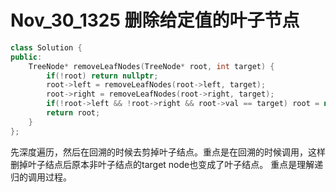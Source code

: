 # Nov_30_1325 删除给定值的叶子节点
``` c++
class Solution {
public:
    TreeNode* removeLeafNodes(TreeNode* root, int target) {
        if(!root) return nullptr;
        root->left = removeLeafNodes(root->left, target);
        root->right = removeLeafNodes(root->right, target);
        if(!root->left && !root->right && root->val == target) root = nullptr;
        return root;
    }
};
```

先深度遍历，然后在回溯的时候去剪掉叶子结点。重点是在回溯的时候调用，这样删掉叶子结点后原本非叶子结点的target node也变成了叶子结点。 重点是理解递归的调用过程。